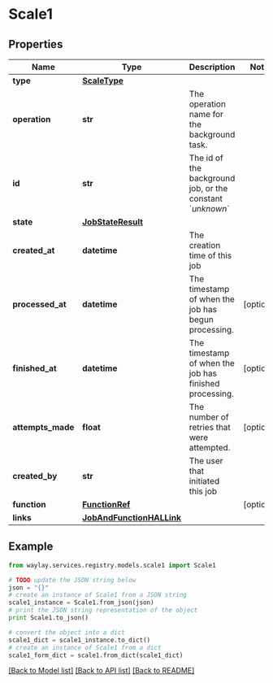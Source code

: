 # Scale1


## Properties

Name | Type | Description | Notes
------------ | ------------- | ------------- | -------------
**type** | [**ScaleType**](ScaleType.md) |  | 
**operation** | **str** | The operation name for the background task. | 
**id** | **str** | The id of the background job, or the constant &#x60;_unknown_&#x60; | 
**state** | [**JobStateResult**](JobStateResult.md) |  | 
**created_at** | **datetime** | The creation time of this job | 
**processed_at** | **datetime** | The timestamp of when the job has begun processing. | [optional] 
**finished_at** | **datetime** | The timestamp of when the job has finished processing. | [optional] 
**attempts_made** | **float** | The number of retries that were attempted. | [optional] 
**created_by** | **str** | The user that initiated this job | 
**function** | [**FunctionRef**](FunctionRef.md) |  | [optional] 
**links** | [**JobAndFunctionHALLink**](JobAndFunctionHALLink.md) |  | 

## Example

```python
from waylay.services.registry.models.scale1 import Scale1

# TODO update the JSON string below
json = "{}"
# create an instance of Scale1 from a JSON string
scale1_instance = Scale1.from_json(json)
# print the JSON string representation of the object
print Scale1.to_json()

# convert the object into a dict
scale1_dict = scale1_instance.to_dict()
# create an instance of Scale1 from a dict
scale1_form_dict = scale1.from_dict(scale1_dict)
```
[[Back to Model list]](../README.md#documentation-for-models) [[Back to API list]](../README.md#documentation-for-api-endpoints) [[Back to README]](../README.md)


